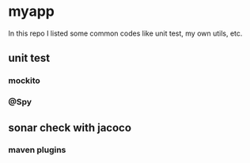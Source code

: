 # myapp
In this repo I listed some common codes like unit test, my own utils, etc.

## unit test
### mockito
### @Spy

## sonar check with jacoco
### maven plugins

